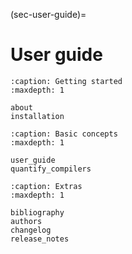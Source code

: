 (sec-user-guide)=
# User guide

```{toctree}
:caption: Getting started
:maxdepth: 1

about
installation
```

```{toctree}
:caption: Basic concepts
:maxdepth: 1

user_guide
quantify_compilers
```


```{toctree}
:caption: Extras
:maxdepth: 1

bibliography
authors
changelog
release_notes
```
